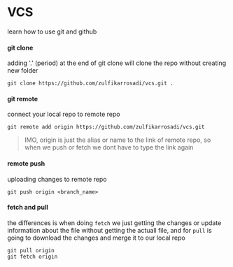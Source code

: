 # VCS
learn how to use git and github

#### git clone
adding '.' (period) at the end of git clone will clone the repo without creating new folder
```
git clone https://github.com/zulfikarrosadi/vcs.git .
```

#### git remote
connect your local repo to remote repo
```
git remote add origin https://github.com/zulfikarrosadi/vcs.git
```
> IMO, origin is just the alias or name to the link of remote repo,
> so when we push or fetch we dont have to type the link again


#### remote push
uploading changes to remote repo
```
git push origin <branch_name>
```

#### fetch and pull
the differences is when doing ```fetch``` we just getting the changes or update information about the file without getting the actuall file, and for ```pull``` is going to download the changes and merge it to our local repo
```
git pull origin
git fetch origin
```